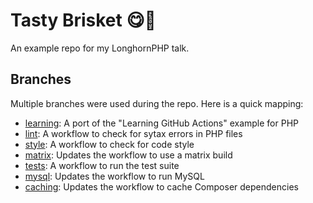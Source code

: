 # Tasty Brisket 😋🍖
An example repo for my LonghornPHP talk.

## Branches
Multiple branches were used during the repo. Here is a quick mapping:

- [learning](https://github.com/jasonmccreary/tasty-brisket/tree/learning): A port of the "Learning GitHub Actions" example for PHP
- [lint](https://github.com/jasonmccreary/tasty-brisket/tree/lint): A workflow to check for sytax errors in PHP files
- [style](https://github.com/jasonmccreary/tasty-brisket/tree/style): A workflow to check for code style
- [matrix](https://github.com/jasonmccreary/tasty-brisket/tree/matrix): Updates the workflow to use a matrix build
- [tests](https://github.com/jasonmccreary/tasty-brisket/tree/tests): A workflow to run the test suite
- [mysql](https://github.com/jasonmccreary/tasty-brisket/tree/mysql): Updates the workflow to run MySQL
- [caching](https://github.com/jasonmccreary/tasty-brisket/tree/caching): Updates the workflow to cache Composer dependencies


